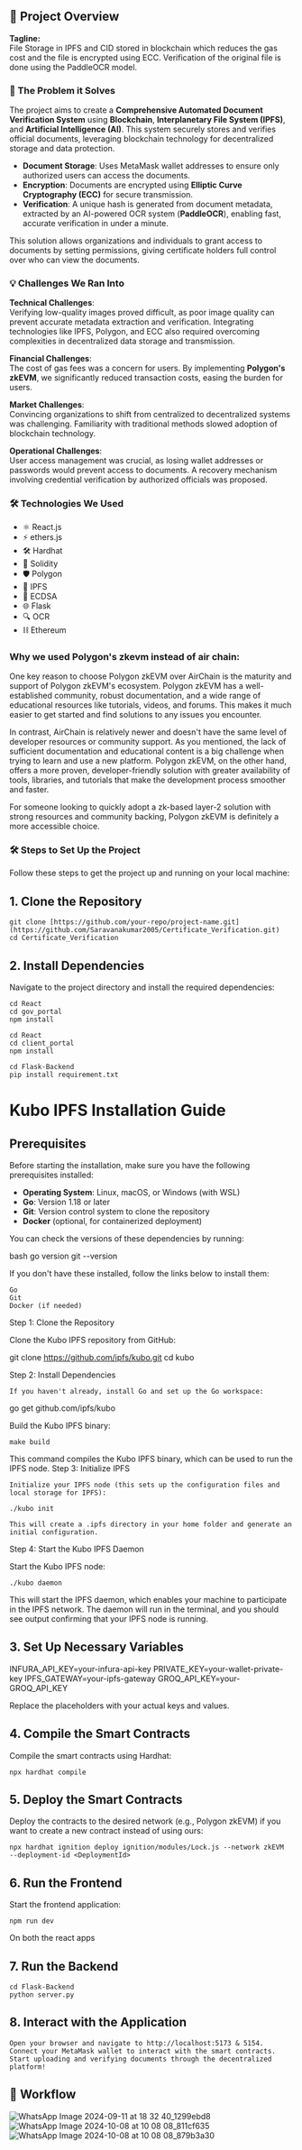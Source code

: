 ## 🚀 Project Overview

**Tagline:**  
File Storage in IPFS and CID stored in blockchain which reduces the gas cost and the file is encrypted using ECC. Verification of the original file is done using the PaddleOCR model.

### 📝 The Problem it Solves

The project aims to create a **Comprehensive Automated Document Verification System** using **Blockchain**, **Interplanetary File System (IPFS)**, and **Artificial Intelligence (AI)**. This system securely stores and verifies official documents, leveraging blockchain technology for decentralized storage and data protection.

- **Document Storage**: Uses MetaMask wallet addresses to ensure only authorized users can access the documents.
- **Encryption**: Documents are encrypted using **Elliptic Curve Cryptography (ECC)** for secure transmission.
- **Verification**: A unique hash is generated from document metadata, extracted by an AI-powered OCR system (**PaddleOCR**), enabling fast, accurate verification in under a minute.

This solution allows organizations and individuals to grant access to documents by setting permissions, giving certificate holders full control over who can view the documents.

### 💡 Challenges We Ran Into

**Technical Challenges**:  
Verifying low-quality images proved difficult, as poor image quality can prevent accurate metadata extraction and verification. Integrating technologies like IPFS, Polygon, and ECC also required overcoming complexities in decentralized data storage and transmission.

**Financial Challenges**:  
The cost of gas fees was a concern for users. By implementing **Polygon's zkEVM**, we significantly reduced transaction costs, easing the burden for users.

**Market Challenges**:  
Convincing organizations to shift from centralized to decentralized systems was challenging. Familiarity with traditional methods slowed adoption of blockchain technology.

**Operational Challenges**:  
User access management was crucial, as losing wallet addresses or passwords would prevent access to documents. A recovery mechanism involving credential verification by authorized officials was proposed.

### 🛠️ Technologies We Used

- ⚛️ React.js
- ⚡ ethers.js
- 🛠️ Hardhat
- 🔐 Solidity
- 🛡️ Polygon
- 📁 IPFS
- 🔑 ECDSA
- 🌐 Flask
- 🔍 OCR
- ⛓️ Ethereum

### Why we used Polygon's zkevm instead of air chain:

One key reason to choose Polygon zkEVM over AirChain is the maturity and support of Polygon zkEVM's ecosystem. Polygon zkEVM has a well-established community, robust documentation, and a wide range of educational resources like tutorials, videos, and forums. This makes it much easier to get started and find solutions to any issues you encounter.

In contrast, AirChain is relatively newer and doesn't have the same level of developer resources or community support. As you mentioned, the lack of sufficient documentation and educational content is a big challenge when trying to learn and use a new platform. Polygon zkEVM, on the other hand, offers a more proven, developer-friendly solution with greater availability of tools, libraries, and tutorials that make the development process smoother and faster.

For someone looking to quickly adopt a zk-based layer-2 solution with strong resources and community backing, Polygon zkEVM is definitely a more accessible choice.

### 🛠️ Steps to Set Up the Project

Follow these steps to get the project up and running on your local machine:

## 1. Clone the Repository
    
    git clone [https://github.com/your-repo/project-name.git](https://github.com/Saravanakumar2005/Certificate_Verification.git)
    cd Certificate_Verification

## 2. Install Dependencies

Navigate to the project directory and install the required dependencies:

    cd React
    cd gov_portal
    npm install

    cd React
    cd client_portal
    npm install

    cd Flask-Backend
    pip install requirement.txt

# Kubo IPFS Installation Guide

## Prerequisites

Before starting the installation, make sure you have the following prerequisites installed:

- **Operating System**: Linux, macOS, or Windows (with WSL)
- **Go**: Version 1.18 or later
- **Git**: Version control system to clone the repository
- **Docker** (optional, for containerized deployment)

You can check the versions of these dependencies by running:

bash
go version
git --version

If you don't have these installed, follow the links below to install them:

    Go
    Git
    Docker (if needed)

Step 1: Clone the Repository

Clone the Kubo IPFS repository from GitHub:

git clone https://github.com/ipfs/kubo.git
cd kubo

Step 2: Install Dependencies

    If you haven't already, install Go and set up the Go workspace:

go get github.com/ipfs/kubo

Build the Kubo IPFS binary:

    make build

This command compiles the Kubo IPFS binary, which can be used to run the IPFS node.
Step 3: Initialize IPFS

    Initialize your IPFS node (this sets up the configuration files and local storage for IPFS):

    ./kubo init

    This will create a .ipfs directory in your home folder and generate an initial configuration.

Step 4: Start the Kubo IPFS Daemon

Start the Kubo IPFS node:

    ./kubo daemon

This will start the IPFS daemon, which enables your machine to participate in the IPFS network. The daemon will run in the terminal, and you should see output confirming that your IPFS node is running.

## 3. Set Up Necessary Variables

INFURA_API_KEY=your-infura-api-key
PRIVATE_KEY=your-wallet-private-key
IPFS_GATEWAY=your-ipfs-gateway
GROQ_API_KEY=your-GROQ_API_KEY

Replace the placeholders with your actual keys and values.
## 4. Compile the Smart Contracts

Compile the smart contracts using Hardhat:

    npx hardhat compile

## 5. Deploy the Smart Contracts

Deploy the contracts to the desired network (e.g., Polygon zkEVM) if you want to create a new contract instead of using ours:

    npx hardhat ignition deploy ignition/modules/Lock.js --network zkEVM  --deployment-id <DeploymentId>    

## 6. Run the Frontend

Start the frontend application:

    npm run dev

On both the react apps

## 7. Run the Backend

    cd Flask-Backend
    python server.py

## 8. Interact with the Application

    Open your browser and navigate to http://localhost:5173 & 5154.
    Connect your MetaMask wallet to interact with the smart contracts.
    Start uploading and verifying documents through the decentralized platform!

## 🔄 Workflow
![WhatsApp Image 2024-09-11 at 18 32 40_1299ebd8](https://github.com/user-attachments/assets/b821960b-9708-4e03-9208-3448e01f738e)
![WhatsApp Image 2024-10-08 at 10 08 08_811cf635](https://github.com/user-attachments/assets/67d086be-0ad0-47e6-9fe7-ff8f11006d80)
![WhatsApp Image 2024-10-08 at 10 08 08_879b3a30](https://github.com/user-attachments/assets/2074c084-b73a-41fb-b323-a215114eab05)

